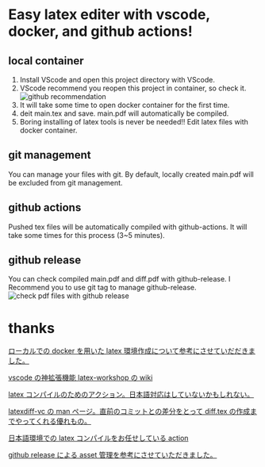 # Easy latex editer with vscode, docker, and github actions!

## local container

1. Install VScode and open this project directory with VScode.
1. VScode recommend you reopen this project in container, so check it.
   ![github recommendation](https://i.imgur.com/VPUe1Jt.png)
1. It will take some time to open docker container for the first time.
1. deit main.tex and save. main.pdf will automatically be compiled.
1. Boring installing of latex tools is never be needed!! Edit latex files with docker container.

## git management

You can manage your files with git.
By default, locally created main.pdf will be excluded from git management.

## github actions

Pushed tex files will be automatically compiled with github-actions. It will take some times for this process (3~5 minutes).

## github release

You can check compiled main.pdf and diff.pdf with github-release. I Recommend you to use git tag to manage github-release.
![check pdf files with github release](https://imgur.com/R56YasZ.png)

# thanks

[ローカルでの docker を用いた latex 環境作成について参考にさせていだだきました。](https://korosuke613.hatenablog.com/entry/2019/06/24/171246)

[vscode の神拡張機能 latex-workshop の wiki](https://github.com/James-Yu/LaTeX-Workshop/wiki/)

[latex コンパイルのためのアクション。日本語対応はしていないかもしれない。](https://github.com/xu-cheng/latex-action)

[latexdiff-vc の man ページ。直前のコミットとの差分をとって diff.tex の作成までやってくれる優れもの。](https://www.mankier.com/1/latexdiff-vc)

[日本語環境での latex コンパイルをお任せしている action](https://3rdjcg.dev/ja/post/latex-github-action/)

[github release による asset 管理を参考にさせていただきました。](https://github.com/tsukuba-mas/platex-action)
